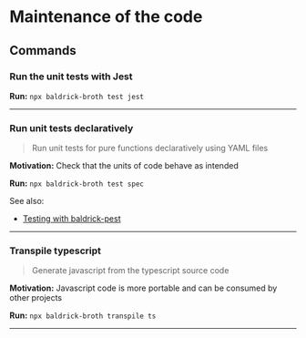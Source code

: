 # Maintenance of the code

## Commands


### Run the unit tests with Jest


__Run:__ ```npx baldrick-broth test jest```


---
### Run unit tests declaratively

> Run unit tests for pure functions declaratively using YAML files

__Motivation:__ Check that the units of code behave as intended


__Run:__ ```npx baldrick-broth test spec```

See also:

* [Testing with baldrick-pest](https://github.com/flarebyte/baldrick-pest)

---


### Transpile typescript

> Generate javascript from the typescript source code

__Motivation:__ Javascript code is more portable and can be consumed by other projects


__Run:__ ```npx baldrick-broth transpile ts```


---
